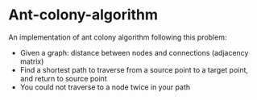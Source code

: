 # Ant-colony-algorithm
An implementation of ant colony algorithm following this problem:
- Given a graph: distance between nodes and connections (adjacency matrix)
- Find a shortest path to traverse from a source point to a target point, and return to source point
- You could not traverse to a node twice in your path
